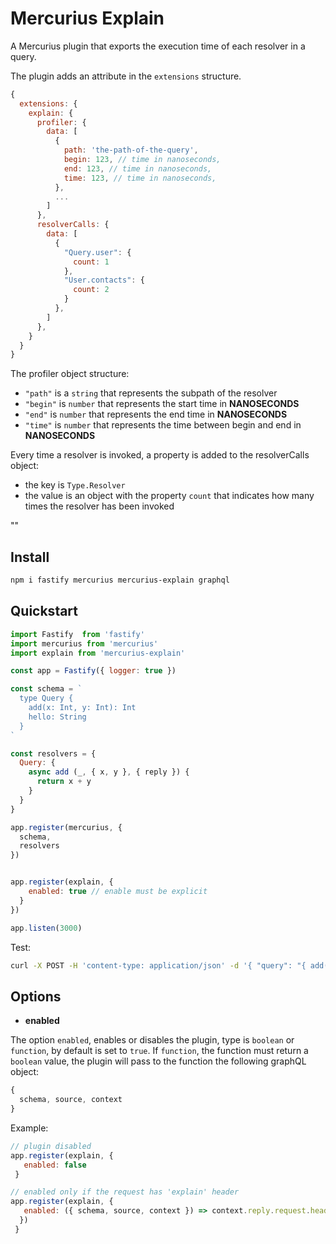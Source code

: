 # Mercurius Explain

A Mercurius plugin that exports the execution time of each resolver in a query.

The plugin adds an attribute in the `extensions` structure.

```js
{
  extensions: {
    explain: {
      profiler: {
        data: [
          {
            path: 'the-path-of-the-query',
            begin: 123, // time in nanoseconds,
            end: 123, // time in nanoseconds,
            time: 123, // time in nanoseconds,
          },
          ...
        ]
      },
      resolverCalls: {
        data: [
          {
            "Query.user": {
              count: 1
            },
            "User.contacts": {
              count: 2
            }
          },
        ]
      },
    }
  }
}
```

The profiler object structure:

- `"path"` is a `string` that represents the subpath of the resolver
- `"begin"` is `number` that represents the start time in **NANOSECONDS**
- `"end"` is `number` that represents the end time in **NANOSECONDS**
- `"time"` is `number` that represents the time between begin and end in **NANOSECONDS**

Every time a resolver is invoked, a property is added to the resolverCalls object:

- the key is `Type.Resolver`
- the value is an object with the property `count` that indicates how many times the resolver has been invoked

""

## Install

```bash
npm i fastify mercurius mercurius-explain graphql
```

## Quickstart

```js
import Fastify  from 'fastify'
import mercurius from 'mercurius'
import explain from 'mercurius-explain'

const app = Fastify({ logger: true })

const schema = `
  type Query {
    add(x: Int, y: Int): Int
    hello: String
  }
`

const resolvers = {
  Query: {
    async add (_, { x, y }, { reply }) {
      return x + y
    }
  }
}

app.register(mercurius, {
  schema,
  resolvers
})


app.register(explain, {
    enabled: true // enable must be explicit
  }
})

app.listen(3000)

```

Test:

```bash
curl -X POST -H 'content-type: application/json' -d '{ "query": "{ add(x: 2, y: 2) }" }' localhost:3000/graphql
```

## Options

- **enabled**

The option `enabled`, enables or disables the plugin, type is `boolean` or `function`, by default is set to `true`.
If `function`, the function must return a `boolean` value, the plugin will pass to the function the following graphQL object:

```js
{
  schema, source, context
}
```

Example:

```js
// plugin disabled
app.register(explain, {
   enabled: false
 }
```

```js
// enabled only if the request has 'explain' header
app.register(explain, {
   enabled: ({ schema, source, context }) => context.reply.request.headers['explain']
  })
 }
```
